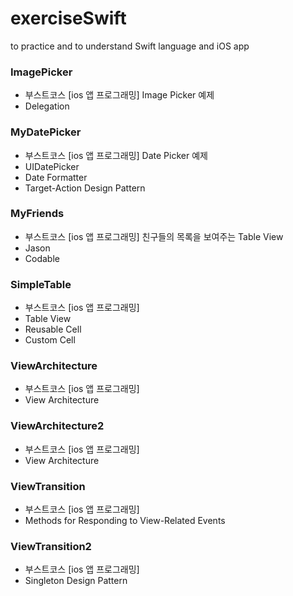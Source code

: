 # exerciseSwift
to practice and to understand Swift language and iOS app


### ImagePicker
- 부스트코스 [ios 앱 프로그래밍] Image Picker 예제 
- Delegation

### MyDatePicker
- 부스트코스 [ios 앱 프로그래밍] Date Picker 예제
- UIDatePicker
- Date Formatter
- Target-Action Design Pattern

### MyFriends
- 부스트코스 [ios 앱 프로그래밍] 친구들의 목록을 보여주는 Table View 
- Jason
- Codable

### SimpleTable 
- 부스트코스 [ios 앱 프로그래밍]
- Table View
- Reusable Cell
- Custom Cell

### ViewArchitecture 
- 부스트코스 [ios 앱 프로그래밍]
- View Architecture

### ViewArchitecture2 
- 부스트코스 [ios 앱 프로그래밍]
- View Architecture

### ViewTransition
- 부스트코스 [ios 앱 프로그래밍]
- Methods for Responding to View-Related Events

### ViewTransition2
- 부스트코스 [ios 앱 프로그래밍]
- Singleton Design Pattern
